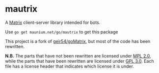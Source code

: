mautrix
=======

A [Matrix](https://matrix.org) client-server library intended for bots.

Use `go get maunium.net/go/mautrix` to get this package

This project is a fork of [geir54/goMatrix](https://github.com/geir54/goMatrix),
but most of the code has been rewritten.

**N.B.**
The parts that have not been rewritten are licensed under [MPL 2.0](LICENSE-orig),
while the parts that have been rewritten are licensed under [GPL 3.0](LICENSE).
Each file has a license header that indicates which license it is under.

